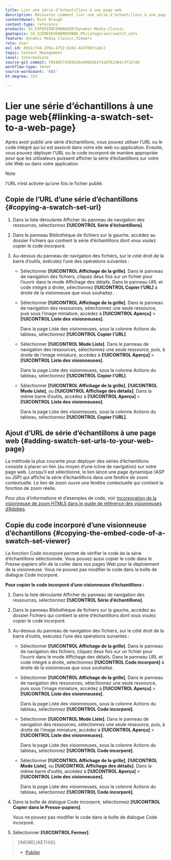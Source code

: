 ```yaml
---
title: Lier une série d’échantillons à une page web
description: Découvrez comment lier une série d’échantillons à une page web dans Adobe Dynamic Media Classic.
contentOwner: Rick Brough
content-type: reference
products: SG_EXPERIENCEMANAGER/Dynamic-Media-Classic
geptopics: SG_SCENESEVENONDEMAND_PK/categories/swatch_sets
feature: Dynamic Media Classic,Viewers
role: User
exl-id: 8bb1c744-270a-4752-b163-443708fca6c2
topic: Content Management
level: Intermediate
source-git-commit: f054057d383b26e9088582f418f62504c3f327d8
workflow-type: tm+mt
source-wordcount: '683'
ht-degree: 31%

---
```


# Lier une série d’échantillons à une page web{#linking-a-swatch-set-to-a-web-page}

Après avoir publié une série d’échantillons, vous pouvez utiliser l’URL ou le code intégré qui lui est associé dans votre site web ou application. Ensuite, vous pouvez déployer l’URL ou le code incorporé de manière appropriée pour que les utilisateurs puissent afficher la série d’échantillons sur votre site Web ou dans votre application.

>[!NOTE]
>
>l’URL n’est activée qu’une fois le fichier publié.

## Copie de l’URL d’une série d’échantillons {#copying-a-swatch-set-url}

1. Dans la liste déroulante Afficher du panneau de navigation des ressources, sélectionnez **[!UICONTROL Série d’échantillons]**.
1. Dans le panneau Bibliothèque de fichiers sur la gauche, accédez au dossier Fichiers qui contient la série d’échantillons dont vous voulez copier le code incorporé.
1. Au-dessus du panneau de navigation des fichiers, sur le côté droit de la barre d’outils, exécutez l’une des opérations suivantes :

   * Sélectionner **[!UICONTROL Affichage de la grille]**. Dans le panneau de navigation des fichiers, cliquez deux fois sur un fichier pour l’ouvrir dans le mode Affichage des détails. Dans le panneau URL et code intégré à droite, sélectionnez **[!UICONTROL Copier l’URL]** à droite de la visionneuse que vous souhaitez.
   * Sélectionner **[!UICONTROL Affichage de la grille]**. Dans le panneau de navigation des ressources, sélectionnez une seule ressource, puis sous l’image miniature, accédez à **[!UICONTROL Aperçu]** > **[!UICONTROL Liste des visionneuses]**.

     Dans la page Liste des visionneuses, sous la colonne Actions du tableau, sélectionnez **[!UICONTROL Copier l’URL]**.

   * Sélectionner **[!UICONTROL Mode Liste]**. Dans le panneau de navigation des ressources, sélectionnez une seule ressource, puis, à droite de l’image miniature, accédez à **[!UICONTROL Aperçu]** > **[!UICONTROL Liste des visionneuses]**.

     Dans la page Liste des visionneuses, sous la colonne Actions du tableau, sélectionnez **[!UICONTROL Copier l’URL]**.

   * Sélectionner **[!UICONTROL Affichage de la grille]**, **[!UICONTROL Mode Liste]**, ou **[!UICONTROL Affichage des détails]**. Dans la même barre d’outils, accédez à **[!UICONTROL Aperçu]** > **[!UICONTROL Liste des visionneuses]**.

     Dans la page Liste des visionneuses, sous la colonne Actions du tableau, sélectionnez **[!UICONTROL Copier l’URL]**.

## Ajout d’URL de série d’échantillons à une page web {#adding-swatch-set-urls-to-your-web-page}

La méthode la plus courante pour déployer des séries d’échantillons consiste à placer un lien (au moyen d’une icône de navigation) sur votre page web. Lorsqu’il est sélectionné, le lien lance une page dynamique (ASP ou JSP) qui affiche la série d’échantillons dans une fenêtre de zoom contextuelle. Le lien de zoom ouvre une fenêtre contextuelle qui contient la fonction de zoom réelle.

Pour plus d’informations et d’exemples de code, voir [Incorporation de la visionneuse de zoom HTML5 dans le guide de référence des visionneuses d’Adobes](https://experienceleague.adobe.com/en/docs/dynamic-media-developer-resources/library/viewers-aem-assets-dmc/zoom/c-html5-20-zoom-viewer-about#section-e1c3106f5b3e445d9b95be337c2f94e2).

## Copie du code incorporé d’une visionneuse d’échantillons {#copying-the-embed-code-of-a-swatch-set-viewer}

La fonction Code incorporé permet de vérifier le code de la série d’échantillons sélectionnée. Vous pouvez aussi copier le code dans le Presse-papiers afin de la coller dans vos pages Web pour le déploiement de la visionneuse. Vous ne pouvez pas modifier le code dans la boîte de dialogue Code incorporé.

**Pour copier le code incorporé d’une visionneuse d’échantillons :**

1. Dans la liste déroulante Afficher du panneau de navigation des ressources, sélectionnez **[!UICONTROL Série d’échantillons]**.
1. Dans le panneau Bibliothèque de fichiers sur la gauche, accédez au dossier Fichiers qui contient la série d’échantillons dont vous voulez copier le code incorporé.
1. Au-dessus du panneau de navigation des fichiers, sur le côté droit de la barre d’outils, exécutez l’une des opérations suivantes :

   * Sélectionner **[!UICONTROL Affichage de la grille]**. Dans le panneau de navigation des fichiers, cliquez deux fois sur un fichier pour l’ouvrir dans le mode Affichage des détails. Dans le panneau URL et code intégré à droite, sélectionnez **[!UICONTROL Code incorporé]** à droite de la visionneuse que vous souhaitez.
   * Sélectionner **[!UICONTROL Affichage de la grille]**. Dans le panneau de navigation des ressources, sélectionnez une seule ressource, puis sous l’image miniature, accédez à **[!UICONTROL Aperçu]** > **[!UICONTROL Liste des visionneuses]**.

     Dans la page Liste des visionneuses, sous la colonne Actions du tableau, sélectionnez **[!UICONTROL Code incorporé]**.

   * Sélectionner **[!UICONTROL Mode Liste]**. Dans le panneau de navigation des ressources, sélectionnez une seule ressource, puis, à droite de l’image miniature, accédez à **[!UICONTROL Aperçu]** > **[!UICONTROL Liste des visionneuses]**.

     Dans la page Liste des visionneuses, sous la colonne Actions du tableau, sélectionnez **[!UICONTROL Code incorporé]**.

   * Sélectionner **[!UICONTROL Affichage de la grille]**, **[!UICONTROL Mode Liste]**, ou **[!UICONTROL Affichage des détails]**. Dans la même barre d’outils, accédez à **[!UICONTROL Aperçu]** > **[!UICONTROL Liste des visionneuses]**.

     Dans la page Liste des visionneuses, sous la colonne Actions du tableau, sélectionnez **[!UICONTROL Code incorporé]**.

1. Dans la boîte de dialogue Code incorporé, sélectionnez **[!UICONTROL Copier dans le Presse-papiers]**.

   Vous ne pouvez pas modifier le code dans la boîte de dialogue Code incorporé.

1. Sélectionner **[!UICONTROL Fermer]**.

>[!MORELIKETHIS]
>
>* [Publier](publishing-files.md#publishing_files)
